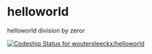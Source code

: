 helloworld
==========

helloworld
division by zeror

[ ![Codeship Status for woutersleeckx/helloworld](https://www.codeship.io/projects/daf78040-dd0b-0131-83da-624eb731955a/status)](https://www.codeship.io/projects/24611)
